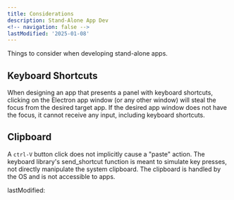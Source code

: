 ```yaml
---
title: Considerations
description: Stand-Alone App Dev
<!-- navigation: false --> 
lastModified: '2025-01-08'
---
```


Things to consider when developing stand-alone apps.

## Keyboard Shortcuts

When designing an app that presents a panel with keyboard shortcuts, clicking on the Electron app window (or any other window) will steal the focus from the desired target app.  If the desired app window does not have the focus, it cannot receive any input, including keyboard shortcuts.

## Clipboard

A `ctrl-V` button click does not implicitly cause a "paste" action.   The keyboard library's send_shortcut function is meant to simulate key presses, not directly manipulate the system clipboard.  The clipboard is handled by the OS and is not accessible to apps.
<!-- navigation: false --> 
<!-- navigation: false --> 
lastModified:

